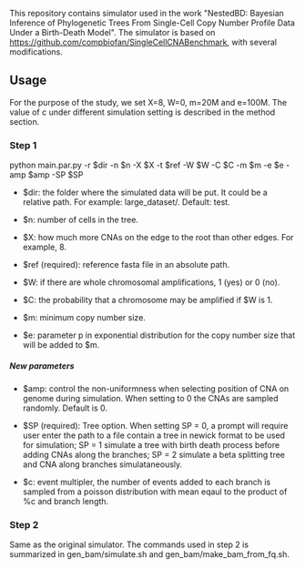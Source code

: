 This repository contains simulator used in the work "NestedBD: Bayesian Inference of Phylogenetic Trees From Single-Cell Copy Number Profile Data Under a Birth-Death Model". The simulator is based on https://github.com/compbiofan/SingleCellCNABenchmark, with several modifications. 

## Usage 

For the purpose of the study, we set X=8, W=0, m=20M and e=100M. The value of c under different simulation setting is described in the method section. 

### Step 1

python main.par.py -r $dir -n $n -X $X -t $ref -W $W -C $C -m $m -e $e -amp $amp -SP $SP

- $dir: the folder where the simulated data will be put. It could be a relative path. For example: large_dataset/. Default: test.

- $n: number of cells in the tree.

- $X: how much more CNAs on the edge to the root than other edges. For example, 8.

- $ref (required): reference fasta file in an absolute path.

- $W: if there are whole chromosomal amplifications, 1 (yes) or 0 (no).

- $C: the probability that a chromosome may be amplified if $W is 1.

- $m: minimum copy number size.

- $e: parameter p in exponential distribution for the copy number size that will be added to $m.


##### New parameters

- $amp: control the non-uniformness when selecting position of CNA on genome during simulation. When setting to 0 the CNAs are sampled randomly. Default is 0.
 
- $SP (required): Tree option. When setting SP = 0, a prompt will require user enter the path to a file contain a tree in newick format to be used for simulation; SP = 1 simulate a tree with birth death process before adding CNAs along the branches; SP = 2 simulate a beta splitting tree and CNA along branches simulataneously. 

- $c: event multipler, the number of events added to each branch is sampled from a poisson distribution with mean eqaul to the product of %c and branch length.

### Step 2
Same as the original simulator. The commands used in step 2 is summarized in gen_bam/simulate.sh and gen_bam/make_bam_from_fq.sh.
